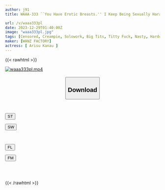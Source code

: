 ```yaml
---
author: j91
title: WAAA-333 ``You Have Erotic Breasts.'' I Keep Being Sexually Harassed By My Gay Male Employees, And They Grab Me And Make Me Cum Right Away.I'm Forced Into A Sensitive Masochist Breast Urinal And I Cum... Kanau Arisu

url: /v/waaa333pl
date: 2023-12-29T01:40:00Z
image: "waaa333pl.jpg"
tags: [Censored, Creampie, Solowork, Big Tits, Titty Fuck, Nasty, Hardcore, Abuse	]
maker: [WANZ FACTORY]
actress: [ Arisu Kanau ]
---
```



{{< rawhtml >}}

<div class="video" data-videoid="bRR7XQkkqgIPz0b">
    <a href="javascript:;">
        <img src="/v/waaa333pl/waaa333pl.jpg" width="WIDTH" height="HEIGHT" alt="waaa333pl.mp4" loading="lazy">
    </a>
</div>

<script type="text/javascript" src="https://j91.asia/asset/on-demand-st.js"></script>

<br>
  <link rel="stylesheet" href="https://j91.asia/asset/bs5.css">
  
  <center>
  <button class="btn btn-primary" type="button" data-bs-toggle="collapse" data-bs-target=".multi-collapse" aria-expanded="false" aria-controls="multiCollapseExample1 multiCollapseExample2"><h2>Download</h2></button></center>
</p>
<div class="row">
  <div class="col">
    <div class="collapse multi-collapse" id="multiCollapseExample1">
      <div class="card card-body">
	      	      <br>
<div class="buttons">  
<p><a href="https://streamtape.to/v/bRR7XQkkqgIPz0b" target="_blank"><button class="btn-hover color-3"><i class="fa fa-download"></i> ST</button></a></p>
<p><a href="https://flaswish.com/l2py4eenb4yq" target="_blank"><button class="btn-hover color-2"><i class="fa fa-download"></i> SW</button></a></p></div>
    </div>
  </div>
</div>
  <div class="col">
    <div class="collapse multi-collapse" id="multiCollapseExample2">
      <div class="card card-body">
	      <br>
<div class="buttons">
<p><a href="https://filelions.site/f/f96f4iek2iad" target="_blank"><button class="btn-hover color-9"><i class="fa fa-download"></i> FL</button></a></p>
<p><a href="https://filemoon.sx/d/nomvfwek5h5z" target="_blank"><button class="btn-hover color-8"><i class="fa fa-download"></i> FM</button></a></p></div>
<br><br>
      </div>
    </div>
  </div>
</div>

{{< /rawhtml >}}